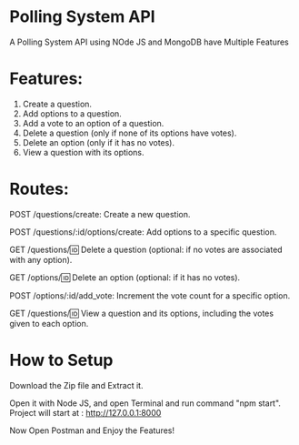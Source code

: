 # Polling System API

A Polling System API using NOde JS and MongoDB have Multiple Features

# Features:

1. Create a question.
2. Add options to a question.
3. Add a vote to an option of a question.
4. Delete a question (only if none of its options have votes).
5. Delete an option (only if it has no votes).
6. View a question with its options.


# Routes:

POST /questions/create: Create a new question.

POST /questions/:id/options/create: Add options to a specific question.

GET /questions/:id: Delete a question (optional: if no votes are associated with any option).

GET /options/:id: Delete an option (optional: if it has no votes).

POST /options/:id/add_vote: Increment the vote count for a specific option.

GET /questions/:id: View a question and its options, including the votes given to each option.

# How to Setup

Download the Zip file and Extract it.

Open it with Node JS, and open Terminal and run command "npm start". Project will start at :
http://127.0.0.1:8000

Now Open Postman and Enjoy the Features!



